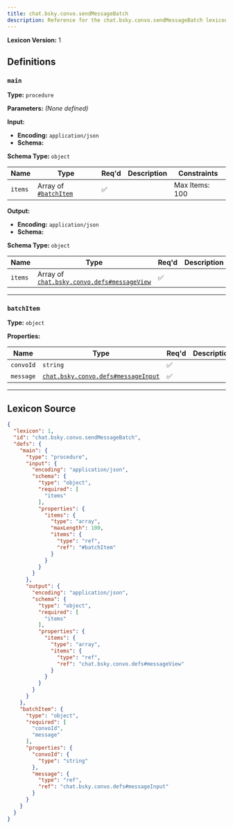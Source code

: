 ```yaml
---
title: chat.bsky.convo.sendMessageBatch
description: Reference for the chat.bsky.convo.sendMessageBatch lexicon
---
```

**Lexicon Version:** 1

## Definitions

<a name="main"></a>
### `main`

**Type:** `procedure`

**Parameters:** _(None defined)_

**Input:**

- **Encoding:** `application/json`
- **Schema:**

**Schema Type:** `object`

| Name | Type | Req'd  | Description | Constraints |
|------|------|----------|-------------|-------------|
| `items` | Array of [`#batchItem`](#batchitem) | ✅  |  | Max Items: 100 |
**Output:**

- **Encoding:** `application/json`
- **Schema:**

**Schema Type:** `object`

| Name | Type | Req'd  | Description | Constraints |
|------|------|----------|-------------|-------------|
| `items` | Array of [`chat.bsky.convo.defs#messageView`](lexicons/chat/bsky/convo/defs#messageView) | ✅  |  |  |

---

<a name="batchitem"></a>
### `batchItem`

**Type:** `object`

**Properties:**

| Name | Type | Req'd  | Description | Constraints |
|------|------|----------|-------------|-------------|
| `convoId` | `string` | ✅  |  |  |
| `message` | [`chat.bsky.convo.defs#messageInput`](lexicons/chat/bsky/convo/defs#messageInput) | ✅  |  |  |

---

## Lexicon Source
```json
{
  "lexicon": 1,
  "id": "chat.bsky.convo.sendMessageBatch",
  "defs": {
    "main": {
      "type": "procedure",
      "input": {
        "encoding": "application/json",
        "schema": {
          "type": "object",
          "required": [
            "items"
          ],
          "properties": {
            "items": {
              "type": "array",
              "maxLength": 100,
              "items": {
                "type": "ref",
                "ref": "#batchItem"
              }
            }
          }
        }
      },
      "output": {
        "encoding": "application/json",
        "schema": {
          "type": "object",
          "required": [
            "items"
          ],
          "properties": {
            "items": {
              "type": "array",
              "items": {
                "type": "ref",
                "ref": "chat.bsky.convo.defs#messageView"
              }
            }
          }
        }
      }
    },
    "batchItem": {
      "type": "object",
      "required": [
        "convoId",
        "message"
      ],
      "properties": {
        "convoId": {
          "type": "string"
        },
        "message": {
          "type": "ref",
          "ref": "chat.bsky.convo.defs#messageInput"
        }
      }
    }
  }
}
```
